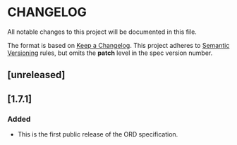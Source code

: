 # CHANGELOG

All notable changes to this project will be documented in this file.

The format is based on [Keep a Changelog](https://keepachangelog.com/en/1.0.0/).
This project adheres to [Semantic Versioning](https://semver.org/spec/v2.0.0.html) rules, but omits the **patch** level in the spec version number.

## [unreleased]

## [1.7.1]

### Added

- This is the first public release of the ORD specification.
